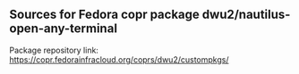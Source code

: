 ## Sources for Fedora copr package dwu2/nautilus-open-any-terminal

Package repository link: https://copr.fedorainfracloud.org/coprs/dwu2/custompkgs/
